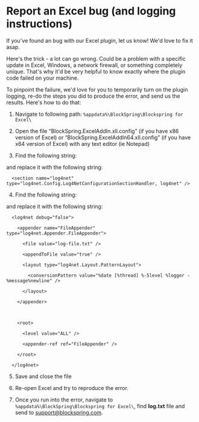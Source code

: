 # Report an Excel bug (and logging instructions)

If you've found an bug with our Excel plugin, let us know! We'd love to fix it asap.

Here's the trick - a lot can go wrong. Could be a problem with a specific update in Excel, Windows, a network firewall, or something completely unique. That's why it'd be very helpful to know exactly where the plugin code failed on your machine.

To pinpoint the failure, we'd love for you to temporarily turn on the plugin logging, re-do the steps you did to produce the error, and send us the results. Here's how to do that:

  1) Navigate to following path:  `%appdata%\BlockSpring\Blockspring for Excel\`
  
  2) Open the file “BlockSpring.ExcelAddIn.xll.config” (if you have x86 version of Excel) or “BlockSpring.ExcelAddIn64.xll.config” (if you have x64 version of Excel) with any text editor (ie Notepad)
  
  3) Find the following string:
  
      <!--section name="log4net" type="log4net.Config.Log4NetConfigurationSectionHandler, log4net" /-->
  
  and replace it with the following string:
  
      <section name="log4net" type="log4net.Config.Log4NetConfigurationSectionHandler, log4net" />
  
  4) Find the following string:
  
      <!--log4net debug="false">
    
        <appender name="FileAppender" type="log4net.Appender.FileAppender">
    
          <file value="log-file.txt" />
    
          <appendToFile value="true" />
    
          <layout type="log4net.Layout.PatternLayout">
    
            <conversionPattern value="%date [%thread] %-5level %logger - %message%newline" />
    
          </layout>
    
        </appender>
    
     
    
        <root>
    
          <level value="ALL" />
    
          <appender-ref ref="FileAppender" />
    
        </root>
    
      </log4net-->
  
  
  and replace it with the following string:
  
  
      <log4net debug="false">
  
        <appender name="FileAppender" type="log4net.Appender.FileAppender">
    
          <file value="log-file.txt" />
    
          <appendToFile value="true" />
    
          <layout type="log4net.Layout.PatternLayout">
    
            <conversionPattern value="%date [%thread] %-5level %logger - %message%newline" />
    
          </layout>
    
        </appender>
    
     
    
        <root>
    
          <level value="ALL" />
    
          <appender-ref ref="FileAppender" />
    
        </root>
  
      </log4net>
   
  
  5) Save and close the file
  
  6) Re-open Excel and try to reproduce the error.
  
  7) Once you run into the error, navigate to `%appdata%\BlockSpring\Blockspring for Excel\`, find **log.txt** file and send to support@blockspring.com.
